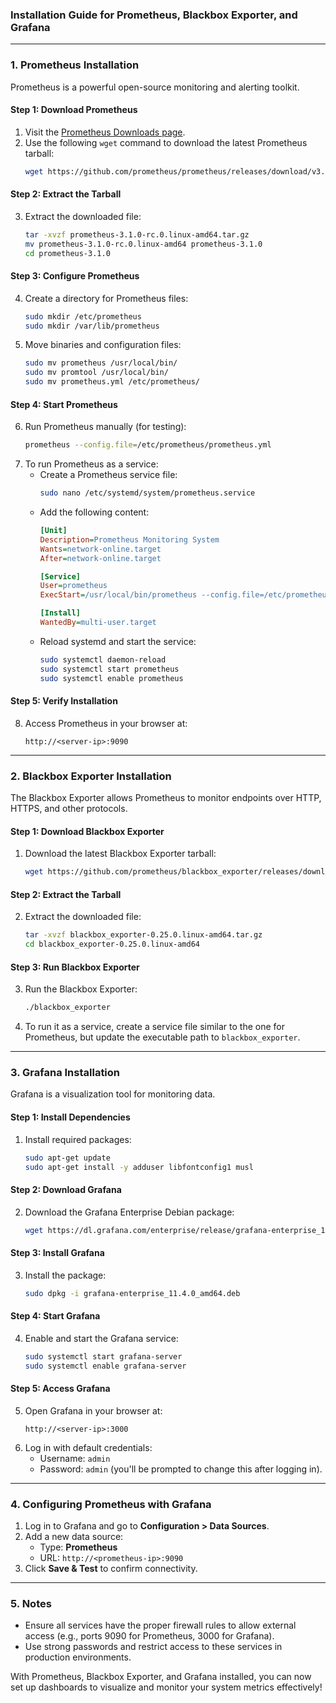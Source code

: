 ### **Installation Guide for Prometheus, Blackbox Exporter, and Grafana**

---

### **1. Prometheus Installation**
Prometheus is a powerful open-source monitoring and alerting toolkit.

#### **Step 1: Download Prometheus**
1. Visit the [Prometheus Downloads page](https://prometheus.io/download/).
2. Use the following `wget` command to download the latest Prometheus tarball:
   ```bash
   wget https://github.com/prometheus/prometheus/releases/download/v3.1.0-rc.0/prometheus-3.1.0-rc.0.linux-amd64.tar.gz
   ```

#### **Step 2: Extract the Tarball**
3. Extract the downloaded file:
   ```bash
   tar -xvzf prometheus-3.1.0-rc.0.linux-amd64.tar.gz
   mv prometheus-3.1.0-rc.0.linux-amd64 prometheus-3.1.0
   cd prometheus-3.1.0
   ```

#### **Step 3: Configure Prometheus**
4. Create a directory for Prometheus files:
   ```bash
   sudo mkdir /etc/prometheus
   sudo mkdir /var/lib/prometheus
   ```
5. Move binaries and configuration files:
   ```bash
   sudo mv prometheus /usr/local/bin/
   sudo mv promtool /usr/local/bin/
   sudo mv prometheus.yml /etc/prometheus/
   ```

#### **Step 4: Start Prometheus**
6. Run Prometheus manually (for testing):
   ```bash
   prometheus --config.file=/etc/prometheus/prometheus.yml
   ```
7. To run Prometheus as a service:
   - Create a Prometheus service file:
     ```bash
     sudo nano /etc/systemd/system/prometheus.service
     ```
   - Add the following content:
     ```ini
     [Unit]
     Description=Prometheus Monitoring System
     Wants=network-online.target
     After=network-online.target

     [Service]
     User=prometheus
     ExecStart=/usr/local/bin/prometheus --config.file=/etc/prometheus/prometheus.yml --storage.tsdb.path=/var/lib/prometheus

     [Install]
     WantedBy=multi-user.target
     ```
   - Reload systemd and start the service:
     ```bash
     sudo systemctl daemon-reload
     sudo systemctl start prometheus
     sudo systemctl enable prometheus
     ```

#### **Step 5: Verify Installation**
8. Access Prometheus in your browser at:  
   ```
   http://<server-ip>:9090
   ```

---

### **2. Blackbox Exporter Installation**
The Blackbox Exporter allows Prometheus to monitor endpoints over HTTP, HTTPS, and other protocols.

#### **Step 1: Download Blackbox Exporter**
1. Download the latest Blackbox Exporter tarball:
   ```bash
   wget https://github.com/prometheus/blackbox_exporter/releases/download/v0.25.0/blackbox_exporter-0.25.0.linux-amd64.tar.gz
   ```

#### **Step 2: Extract the Tarball**
2. Extract the downloaded file:
   ```bash
   tar -xvzf blackbox_exporter-0.25.0.linux-amd64.tar.gz
   cd blackbox_exporter-0.25.0.linux-amd64
   ```

#### **Step 3: Run Blackbox Exporter**
3. Run the Blackbox Exporter:
   ```bash
   ./blackbox_exporter
   ```
4. To run it as a service, create a service file similar to the one for Prometheus, but update the executable path to `blackbox_exporter`.

---

### **3. Grafana Installation**
Grafana is a visualization tool for monitoring data.

#### **Step 1: Install Dependencies**
1. Install required packages:
   ```bash
   sudo apt-get update
   sudo apt-get install -y adduser libfontconfig1 musl
   ```

#### **Step 2: Download Grafana**
2. Download the Grafana Enterprise Debian package:
   ```bash
   wget https://dl.grafana.com/enterprise/release/grafana-enterprise_11.4.0_amd64.deb
   ```

#### **Step 3: Install Grafana**
3. Install the package:
   ```bash
   sudo dpkg -i grafana-enterprise_11.4.0_amd64.deb
   ```

#### **Step 4: Start Grafana**
4. Enable and start the Grafana service:
   ```bash
   sudo systemctl start grafana-server
   sudo systemctl enable grafana-server
   ```

#### **Step 5: Access Grafana**
5. Open Grafana in your browser at:
   ```
   http://<server-ip>:3000
   ```
6. Log in with default credentials:
   - Username: `admin`
   - Password: `admin` (you'll be prompted to change this after logging in).

---

### **4. Configuring Prometheus with Grafana**
1. Log in to Grafana and go to **Configuration > Data Sources**.
2. Add a new data source:
   - Type: **Prometheus**
   - URL: `http://<prometheus-ip>:9090`
3. Click **Save & Test** to confirm connectivity.

---

### **5. Notes**
- Ensure all services have the proper firewall rules to allow external access (e.g., ports 9090 for Prometheus, 3000 for Grafana).
- Use strong passwords and restrict access to these services in production environments.

With Prometheus, Blackbox Exporter, and Grafana installed, you can now set up dashboards to visualize and monitor your system metrics effectively!
